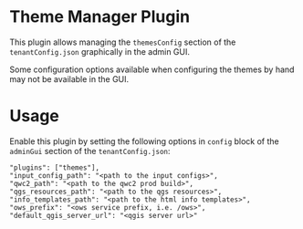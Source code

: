 Theme Manager Plugin
====================

This plugin allows managing the `themesConfig` section of the `tenantConfig.json` graphically in the admin GUI.

Some configuration options available when configuring the themes by hand may not be available in the GUI.

Usage
=====

Enable this plugin by setting the following options in `config` block of the `adminGui` section of the `tenantConfig.json`:

    "plugins": ["themes"],
    "input_config_path": "<path to the input configs>",
    "qwc2_path": "<path to the qwc2 prod build>",
    "qgs_resources_path": "<path to the qgs resources>",
    "info_templates_path": "<path to the html info templates>",
    "ows_prefix": "<ows service prefix, i.e. /ows>",
    "default_qgis_server_url": "<qgis server url>"
